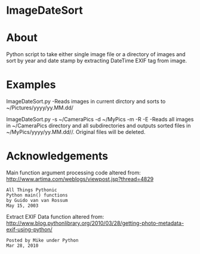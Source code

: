 ImageDateSort
=============


About
=====

Python script to take either single image file or a directory of images and sort by year and date stamp by extracting DateTime EXIF tag from image.


Examples
========

ImageDateSort.py
 -Reads images in current dirctory and sorts to ~/Pictures/yyyy/yy.MM.dd/

ImageDateSort.py -s ~/CameraPics -d ~/MyPics -m -R -E
 -Reads all images in ~/CameraPics directory and all subdirectories and outputs sorted files in ~/MyPics/yyyy/yy.MM.dd/<camera model from EXIF>/. Original files will be deleted.


Acknowledgements
================

Main function argument processing code altered from:
http://www.artima.com/weblogs/viewpost.jsp?thread=4829

    All Things Pythonic
    Python main() functions
    by Guido van van Rossum
    May 15, 2003


Extract EXIF Data function altered from:
http://www.blog.pythonlibrary.org/2010/03/28/getting-photo-metadata-exif-using-python/

    Posted by Mike under Python	
    Mar 28, 2010

